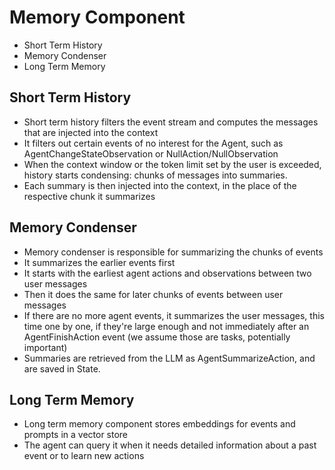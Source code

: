# Memory Component

- Short Term History
- Memory Condenser
- Long Term Memory

## Short Term History
- Short term history filters the event stream and computes the messages that are injected into the context
- It filters out certain events of no interest for the Agent, such as AgentChangeStateObservation or NullAction/NullObservation
- When the context window or the token limit set by the user is exceeded, history starts condensing: chunks of messages into summaries.
- Each summary is then injected into the context, in the place of the respective chunk it summarizes

## Memory Condenser
- Memory condenser is responsible for summarizing the chunks of events
- It summarizes the earlier events first
- It starts with the earliest agent actions and observations between two user messages
- Then it does the same for later chunks of events between user messages
- If there are no more agent events, it summarizes the user messages, this time one by one, if they're large enough and not immediately after an AgentFinishAction event (we assume those are tasks, potentially important)
- Summaries are retrieved from the LLM as AgentSummarizeAction, and are saved in State.

## Long Term Memory
- Long term memory component stores embeddings for events and prompts in a vector store
- The agent can query it when it needs detailed information about a past event or to learn new actions

